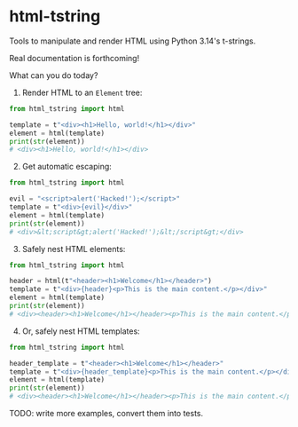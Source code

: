 # html-tstring

Tools to manipulate and render HTML using Python 3.14's t-strings.

Real documentation is forthcoming!

What can you do today?

1. Render HTML to an `Element` tree:

```python
from html_tstring import html

template = t"<div><h1>Hello, world!</h1></div>"
element = html(template)
print(str(element))
# <div><h1>Hello, world!</h1></div>
```

2. Get automatic escaping:

```python
from html_tstring import html

evil = "<script>alert('Hacked!');</script>"
template = t"<div>{evil}</div>"
element = html(template)
print(str(element))
# <div>&lt;script&gt;alert('Hacked!');&lt;/script&gt;</div>
```

3. Safely nest HTML elements:

```python
from html_tstring import html

header = html(t"<header><h1>Welcome</h1></header>")
template = t"<div>{header}<p>This is the main content.</p></div>"
element = html(template)
print(str(element))
# <div><header><h1>Welcome</h1></header><p>This is the main content.</p></div>
```

4. Or, safely nest HTML templates:

```python
from html_tstring import html

header_template = t"<header><h1>Welcome</h1></header>"
template = t"<div>{header_template}<p>This is the main content.</p></div>"
element = html(template)
print(str(element))
# <div><header><h1>Welcome</h1></header><p>This is the main content.</p></div>
```

TODO: write more examples, convert them into tests.

